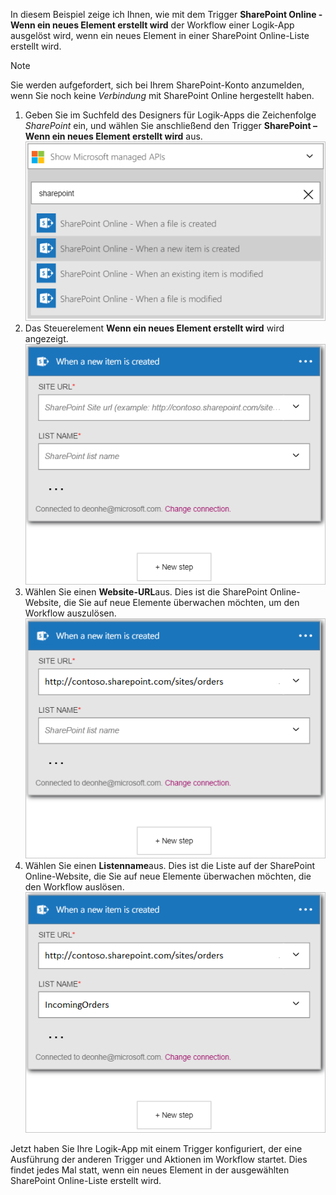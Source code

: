 In diesem Beispiel zeige ich Ihnen, wie mit dem Trigger **SharePoint Online - Wenn ein neues Element erstellt wird** der Workflow einer Logik-App ausgelöst wird, wenn ein neues Element in einer SharePoint Online-Liste erstellt wird.

> [!NOTE]
> Sie werden aufgefordert, sich bei Ihrem SharePoint-Konto anzumelden, wenn Sie noch keine *Verbindung* mit SharePoint Online hergestellt haben.  
> 
> 

1. Geben Sie im Suchfeld des Designers für Logik-Apps die Zeichenfolge *SharePoint* ein, und wählen Sie anschließend den Trigger **SharePoint – Wenn ein neues Element erstellt wird** aus.  
   ![SharePoint Online-Trigger – Abbildung](./media/connectors-create-api-sharepointonline/trigger-1.png)  
2. Das Steuerelement **Wenn ein neues Element erstellt wird** wird angezeigt.  
   ![SharePoint Online-Trigger – Abbildung 2](./media/connectors-create-api-sharepointonline/trigger-2.png)   
3. Wählen Sie einen **Website-URL**aus. Dies ist die SharePoint Online-Website, die Sie auf neue Elemente überwachen möchten, um den Workflow auszulösen.  
   ![SharePoint Online-Trigger – Abbildung 3](./media/connectors-create-api-sharepointonline/trigger-3.png)   
4. Wählen Sie einen **Listenname**aus. Dies ist die Liste auf der SharePoint Online-Website, die Sie auf neue Elemente überwachen möchten, die den Workflow auslösen.  
   ![SharePoint Online-Trigger – Abbildung 4](./media/connectors-create-api-sharepointonline/trigger-4.png)   

Jetzt haben Sie Ihre Logik-App mit einem Trigger konfiguriert, der eine Ausführung der anderen Trigger und Aktionen im Workflow startet. Dies findet jedes Mal statt, wenn ein neues Element in der ausgewählten SharePoint Online-Liste erstellt wird.  

